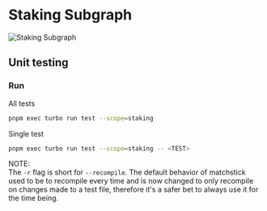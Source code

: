 # Staking Subgraph

![Staking Subgraph](../../images/staking_subgraph.png)

## Unit testing

### Run

All tests

```bash
pnpm exec turbo run test --scope=staking
```

Single test

```bash
pnpm exec turbo run test --scope=staking -- <TEST>
```

NOTE:  
The `-r` flag is short for `--recompile`. The default behavior of matchstick used to be to recompile every time and is now changed to only recompile on changes made to a test file, therefore it's a safer bet to always use it for the time being.
